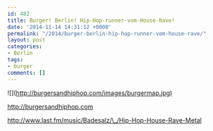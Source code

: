 ```yaml
---
id: 482
title: Burger! Berlin! Hip-Hop-runner-vom-House-Rave!
date: '2014-11-14 14:31:12 +0000'
permalink: "/2014/burger-berlin-hip-hop-runner-vom-house-rave/"
layout: post
categories:
- Berlin
tags:
- burger
comments: []
---
```

![](<http://burgersandhiphop.com/images/burgermap.jpg)>

<http://burgersandhiphop.com>

<http://www.last.fm/music/Badesalz/\_/Hip-Hop-House-Rave-Metal>